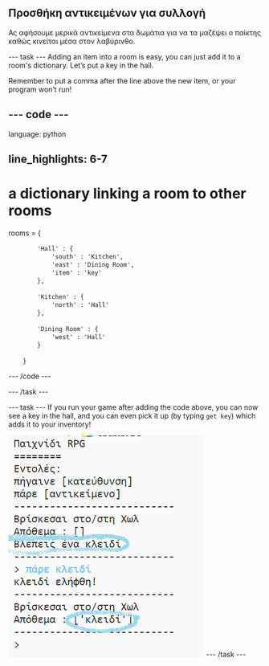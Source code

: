 ## Προσθήκη αντικειμένων για συλλογή

Ας αφήσουμε μερικά αντικείμενα στα δωμάτια για να τα μαζέψει ο παίκτης καθώς κινείται μέσα στον λαβύρινθο.

\--- task \--- Adding an item into a room is easy, you can just add it to a room's dictionary. Let’s put a key in the hall.

Remember to put a comma after the line above the new item, or your program won’t run!

## \--- code \---

language: python

## line_highlights: 6-7

# a dictionary linking a room to other rooms

rooms = {

            'Hall' : {
                'south' : 'Kitchen',
                'east' : 'Dining Room',
                'item' : 'key'
            },
    
            'Kitchen' : {
                'north' : 'Hall'
            },
    
            'Dining Room' : {
                'west' : 'Hall'
            }
    
        }
    

\--- /code \---

\--- /task \---

\--- task \--- If you run your game after adding the code above, you can now see a key in the hall, and you can even pick it up (by typing `get key`) which adds it to your inventory!

![screenshot](images/rpg-key-test.png) \--- /task \---